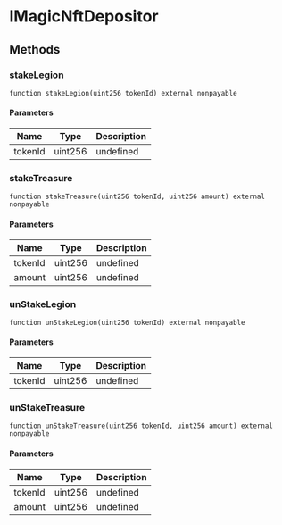 # IMagicNftDepositor

## Methods

### stakeLegion

```solidity
function stakeLegion(uint256 tokenId) external nonpayable
```

#### Parameters

| Name    | Type    | Description |
| ------- | ------- | ----------- |
| tokenId | uint256 | undefined   |

### stakeTreasure

```solidity
function stakeTreasure(uint256 tokenId, uint256 amount) external nonpayable
```

#### Parameters

| Name    | Type    | Description |
| ------- | ------- | ----------- |
| tokenId | uint256 | undefined   |
| amount  | uint256 | undefined   |

### unStakeLegion

```solidity
function unStakeLegion(uint256 tokenId) external nonpayable
```

#### Parameters

| Name    | Type    | Description |
| ------- | ------- | ----------- |
| tokenId | uint256 | undefined   |

### unStakeTreasure

```solidity
function unStakeTreasure(uint256 tokenId, uint256 amount) external nonpayable
```

#### Parameters

| Name    | Type    | Description |
| ------- | ------- | ----------- |
| tokenId | uint256 | undefined   |
| amount  | uint256 | undefined   |
